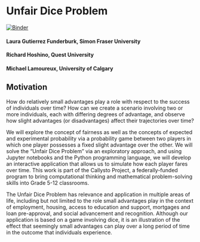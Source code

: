 # Unfair Dice Problem

[![Binder](https://mybinder.org/badge_logo.svg)](https://mybinder.org/v2/gh/lgfunderburk/UnfairDiceGame/master?filepath=UBCJan212020_Lecture%2FSocial%20Justice%20and%20Computational%20Thinking.ipynb)

#### Laura Gutierrez Funderburk, Simon Fraser University
#### Richard Hoshino, Quest University
#### Michael Lamoureux, University of Calgary

## Motivation 

How do relatively small advantages play a role with respect to the success of individuals over time? How can we create a scenario involving two or more individuals, each with differing degrees of advantage, and observe how slight advantages (or disadvantages) affect their trajectories over time? 

We will explore the concept of fairness as well as the concepts of expected and experimental probability via a probability game between two players in which one player possesses a fixed slight advantage over the other. We will solve the “Unfair Dice Problem” via an exploratory approach, and using Jupyter notebooks and the Python programming language, we will develop an interactive application that allows us to simulate how each player fares over time.  This work is part of the Callysto Project, a federally-funded program to bring computational thinking and mathematical problem-solving skills into Grade 5-12 classrooms.

The Unfair Dice Problem has relevance and application in multiple areas of life, including but not limited to the role small advantages play in the context of employment, housing, access to education and support, mortgages and loan pre-approval, and social advancement and recognition. Although our application is based on a game involving dice, it is an illustration of the effect that seemingly small advantages can play over a long period of time in the outcome that individuals experience. 
